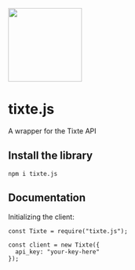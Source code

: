 <img src="https://tixte.com/static/media/logo_mark.d3b45ae2.png" width="150px">

# tixte.js

A wrapper for the Tixte API

## Install the library
```SH
npm i tixte.js
```

## Documentation
Initializing the client:
```JS
const Tixte = require("tixte.js");

const client = new Tixte({
  api_key: "your-key-here"
});
```

